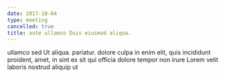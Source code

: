 ```yaml
---
date: 2017-10-04
type: meeting
cancelled: true
title: aute ullamco Duis eiusmod aliqua.
---
```

ullamco sed Ut aliqua. pariatur. dolore culpa in enim elit, quis incididunt proident, amet, in sint ex sit qui officia dolore tempor non irure Lorem velit laboris nostrud aliquip ut
